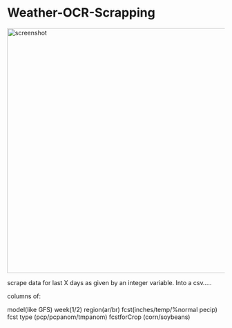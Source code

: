 # Weather-OCR-Scrapping

<img width="566" alt="screenshot" src="https://github.com/mukarramdaniel/Weather-OCR-Scrapping/assets/148665151/941ff783-870a-4f5b-9d69-33b8de901556">

scrape data for last X days as given by an integer variable. Into a csv…..  

columns of:

model(like GFS)
week(1/2)
region(ar/br)
fcst(inches/temp/%normal pecip)
fcst type (pcp/pcpanom/tmpanom)
fcstforCrop (corn/soybeans) 
